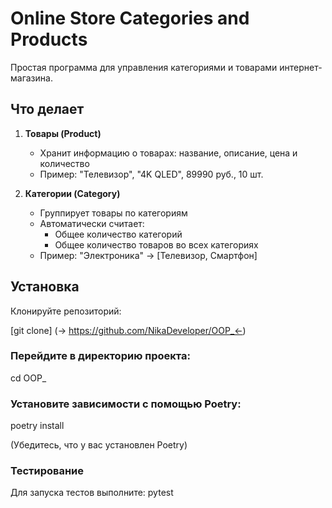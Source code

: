 # Online Store Categories and Products

Простая программа для управления категориями и товарами интернет-магазина.

## Что делает

1. **Товары (Product)**
   - Хранит информацию о товарах: название, описание, цена и количество
   - Пример: "Телевизор", "4K QLED", 89990 руб., 10 шт.

2. **Категории (Category)**
   - Группирует товары по категориям
   - Автоматически считает:
     - Общее количество категорий
     - Общее количество товаров во всех категориях
   - Пример: "Электроника" → [Телевизор, Смартфон]

## Установка
Клонируйте репозиторий:

[git clone] (-> https://github.com/NikaDeveloper/OOP_<-)
### Перейдите в директорию проекта:
cd OOP_

### Установите зависимости с помощью Poetry:
poetry install

(Убедитесь, что у вас установлен Poetry)

### Тестирование
Для запуска тестов выполните: pytest
